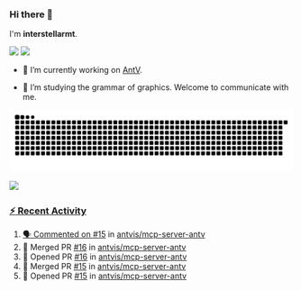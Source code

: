 ### Hi there 👋

I'm **interstellarmt**.

[![](https://img.shields.io/endpoint?url=https://awards.antv.vision/interstellarmt-g2-contributor.json)](https://github.com/antvis/g2)
[![](https://img.shields.io/endpoint?url=https://awards.antv.vision/interstellarmt-gpt-vis-contributor.json)](https://github.com/antvis/gpt-vis)

- 🔭 I’m currently working on [AntV](https://github.com/antvis).

- 📖 I’m studying the grammar of graphics. Welcome to communicate with me.

![](https://raw.githubusercontent.com/interstellarmt/interstellarmt/refs/heads/output/github-contribution-grid-snake.svg)
<div>
  <a href="https://github.com/interstellarmt">
  <img height="180em" src="https://github-readme-stats-eight-theta.vercel.app/api?username=interstellarmt&show_icons=true&include_all_commits=true&count_private=true&theme=tokyonight"/>
</div>
    
### :zap: Recent Activity

<!--START_SECTION:activity-->
1. 🗣 Commented on [#15](https://github.com/antvis/mcp-server-antv/pull/15#issuecomment-3174757479) in [antvis/mcp-server-antv](https://github.com/antvis/mcp-server-antv)
2. 🎉 Merged PR [#16](https://github.com/antvis/mcp-server-antv/pull/16) in [antvis/mcp-server-antv](https://github.com/antvis/mcp-server-antv)
3. 💪 Opened PR [#16](https://github.com/antvis/mcp-server-antv/pull/16) in [antvis/mcp-server-antv](https://github.com/antvis/mcp-server-antv)
4. 🎉 Merged PR [#15](https://github.com/antvis/mcp-server-antv/pull/15) in [antvis/mcp-server-antv](https://github.com/antvis/mcp-server-antv)
5. 💪 Opened PR [#15](https://github.com/antvis/mcp-server-antv/pull/15) in [antvis/mcp-server-antv](https://github.com/antvis/mcp-server-antv)
<!--END_SECTION:activity-->

